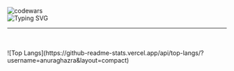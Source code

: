 ![codewars](https://www.codewars.com/users/AbShamilDev/badges/large)
<br/>
![Typing SVG](https://readme-typing-svg.herokuapp.com?font=Fira+Code&pause=1000&color=5F0CF7&random=false&width=435&lines=Frontend+ReactJS%2FNextJS+%2B+TS+developer)

<hr>

<br/>
<br/>
![Top Langs](https://github-readme-stats.vercel.app/api/top-langs/?username=anuraghazra&layout=compact)
